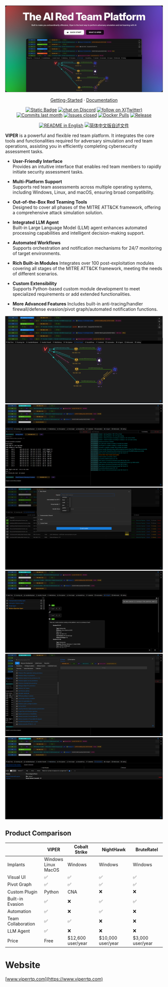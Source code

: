 ![cover-v5-optimized](./docs/public/og/img_0.png)

<p align="center">
  <a href="https://www.viperrtp.com/guide/getting_start">Getting-Started</a> ·
  <a href="https://www.viperrtp.com/guide/welcome_to_viper">Documentation</a>
</p>

<p align="center">
    <a href="https://www.viperrtp.com/" target="_blank">
        <img alt="Static Badge" src="https://img.shields.io/badge/Website-F04438"></a>
    <a href="https://discord.gg/3R9yZvQueT" target="_blank">
        <img src="https://img.shields.io/badge/Community-blue?logo=discord&labelColor=%20%235462eb&logoColor=%20%23f5f5f5&color=%20%235462eb"
            alt="chat on Discord"></a>
    <a href="https://twitter.com/intent/follow?screen_name=viperrtp" target="_blank">
        <img src="https://img.shields.io/twitter/follow/viperrtp?logo=X&color=%20%23f5f5f5"
            alt="follow on X(Twitter)"></a>
    <a href="https://github.com/funnywolf/viper/graphs/commit-activity" target="_blank">
        <img alt="Commits last month" src="https://img.shields.io/github/commit-activity/m/funnywolf/viper?labelColor=%20%2332b583&color=%20%2312b76a"></a>
    <a href="https://github.com/funnywolf/viper/" target="_blank">
        <img alt="Issues closed" src="https://img.shields.io/github/issues-search?query=repo%3Afunnywolf%2Fviper%20is%3Aclosed&label=issues%20closed&labelColor=%20%237d89b0&color=%20%235d6b98"></a>
    <a href="https://hub.docker.com/u/viperplatform" target="_blank">
            <img alt="Docker Pulls" src="https://img.shields.io/docker/pulls/viperplatform/viper?labelColor=%20%23FDB062&color=%20%23f79009"></a>    
    <a href="https://github.com/funnywolf/viper/releases" target="_blank">
            <img alt="Release" src="https://img.shields.io/github/v/release/funnywolf/viper?style=flat&label=Release&color=limegreen"></a>
</p>

<p align="center">
  <a href="./README.md"><img alt="README in English" src="https://img.shields.io/badge/English-d9d9d9"></a>
  <a href="./README_ZH.md"><img alt="简体中文版自述文件" src="https://img.shields.io/badge/简体中文-d9d9d9"></a>
</p>

**VIPER** is a powerful and flexible red team platform. It integrates the core tools and functionalities required for adversary simulation and red team operations, assisting you in
efficiently completing cybersecurity assessment tasks.

- **User-Friendly Interface**  
  Provides an intuitive interface that enables red team members to rapidly initiate security assessment tasks.

- **Multi-Platform Support**  
  Supports red team assessments across multiple operating systems, including Windows, Linux, and macOS, ensuring broad compatibility.

- **Out-of-the-Box Red Teaming Tools**  
  Designed to cover all phases of the MITRE ATT&CK framework, offering a comprehensive attack simulation solution.

- **Integrated LLM Agent**  
  Built-in Large Language Model (LLM) agent enhances automated processing capabilities and intelligent decision-making support.

- **Automated Workflows**  
  Supports orchestration and notification mechanisms for 24/7 monitoring of target environments.

- **Rich Built-in Modules**
  Integrates over 100 post-exploitation modules covering all stages of the MITRE ATT&CK framework, meeting the needs of different scenarios.

- **Custom Extensibility**  
  Supports Python-based custom module development to meet specialized requirements or add extended functionalities.

- **More Advanced Features**
  Includes built-in anti-tracing/handler firewall/defense evasion/pivot graph/automated notification functions.

![img.webp](docs/public/hero/en/img.png)
![img_1.webp](docs/public/hero/en/img_1.png)
![img_2.webp](docs/public/hero/en/img_2.png)
![img_3.webp](docs/public/hero/en/img_3.png)
![img_4.webp](docs/public/hero/en/img_4.png)
![img_5.webp](docs/public/hero/en/img_5.png)

## Product Comparison

|                    | VIPER                       | Cobalt Strike     | NightHawk         | BruteRatel       |
|--------------------|-----------------------------|-------------------|-------------------|------------------|
| Implants           | Windows<br/>Linux<br/>MacOS | Windows           | Windows           | Windows          |
| Visual UI          | ✅                           | ✅                 | ✅                 | ✅                |
| Pivot Graph        | ✅                           | ✅                 | ✅                 | ✅                |
| Custom Plugin      | Python                      | CNA               | ❌                 | ❌                |
| Built-in Evasion   | ✅                           | ❌                 | ✅                 | ✅                |
| Automation         | ✅                           | ❌                 | ✅                 | ❌                |
| Team Collaboration | ✅                           | ✅                 | ❌                 | ❌                |
| LLM Agent          | ✅                           | ❌                 | ❌                 | ❌                |
| Price              | Free                        | $12,600 user/year | $10,000 user/year | $3,000 user/year |

# Website

[www.viperrtp.com](https://www.viperrtp.com)


